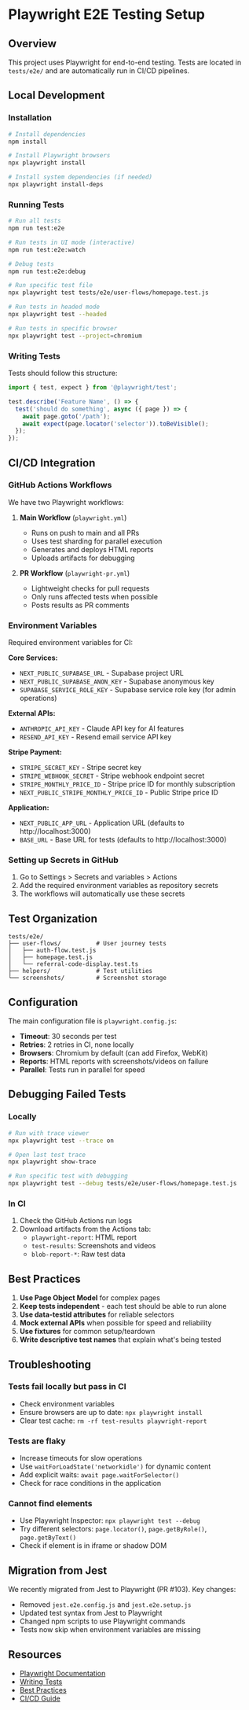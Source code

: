 # Playwright E2E Testing Setup

## Overview

This project uses Playwright for end-to-end testing. Tests are located in `tests/e2e/` and are automatically run in CI/CD pipelines.

## Local Development

### Installation

```bash
# Install dependencies
npm install

# Install Playwright browsers
npx playwright install

# Install system dependencies (if needed)
npx playwright install-deps
```

### Running Tests

```bash
# Run all tests
npm run test:e2e

# Run tests in UI mode (interactive)
npm run test:e2e:watch

# Debug tests
npm run test:e2e:debug

# Run specific test file
npx playwright test tests/e2e/user-flows/homepage.test.js

# Run tests in headed mode
npx playwright test --headed

# Run tests in specific browser
npx playwright test --project=chromium
```

### Writing Tests

Tests should follow this structure:

```javascript
import { test, expect } from '@playwright/test';

test.describe('Feature Name', () => {
  test('should do something', async ({ page }) => {
    await page.goto('/path');
    await expect(page.locator('selector')).toBeVisible();
  });
});
```

## CI/CD Integration

### GitHub Actions Workflows

We have two Playwright workflows:

1. **Main Workflow** (`playwright.yml`)
   - Runs on push to main and all PRs
   - Uses test sharding for parallel execution
   - Generates and deploys HTML reports
   - Uploads artifacts for debugging

2. **PR Workflow** (`playwright-pr.yml`)
   - Lightweight checks for pull requests
   - Only runs affected tests when possible
   - Posts results as PR comments

### Environment Variables

Required environment variables for CI:

**Core Services:**

- `NEXT_PUBLIC_SUPABASE_URL` - Supabase project URL
- `NEXT_PUBLIC_SUPABASE_ANON_KEY` - Supabase anonymous key
- `SUPABASE_SERVICE_ROLE_KEY` - Supabase service role key (for admin operations)

**External APIs:**

- `ANTHROPIC_API_KEY` - Claude API key for AI features
- `RESEND_API_KEY` - Resend email service API key

**Stripe Payment:**

- `STRIPE_SECRET_KEY` - Stripe secret key
- `STRIPE_WEBHOOK_SECRET` - Stripe webhook endpoint secret
- `STRIPE_MONTHLY_PRICE_ID` - Stripe price ID for monthly subscription
- `NEXT_PUBLIC_STRIPE_MONTHLY_PRICE_ID` - Public Stripe price ID

**Application:**

- `NEXT_PUBLIC_APP_URL` - Application URL (defaults to http://localhost:3000)
- `BASE_URL` - Base URL for tests (defaults to http://localhost:3000)

### Setting up Secrets in GitHub

1. Go to Settings > Secrets and variables > Actions
2. Add the required environment variables as repository secrets
3. The workflows will automatically use these secrets

## Test Organization

```
tests/e2e/
├── user-flows/          # User journey tests
│   ├── auth-flow.test.js
│   ├── homepage.test.js
│   └── referral-code-display.test.ts
├── helpers/             # Test utilities
└── screenshots/         # Screenshot storage
```

## Configuration

The main configuration file is `playwright.config.js`:

- **Timeout**: 30 seconds per test
- **Retries**: 2 retries in CI, none locally
- **Browsers**: Chromium by default (can add Firefox, WebKit)
- **Reports**: HTML reports with screenshots/videos on failure
- **Parallel**: Tests run in parallel for speed

## Debugging Failed Tests

### Locally

```bash
# Run with trace viewer
npx playwright test --trace on

# Open last test trace
npx playwright show-trace

# Run specific test with debugging
npx playwright test --debug tests/e2e/user-flows/homepage.test.js
```

### In CI

1. Check the GitHub Actions run logs
2. Download artifacts from the Actions tab:
   - `playwright-report`: HTML report
   - `test-results`: Screenshots and videos
   - `blob-report-*`: Raw test data

## Best Practices

1. **Use Page Object Model** for complex pages
2. **Keep tests independent** - each test should be able to run alone
3. **Use data-testid attributes** for reliable selectors
4. **Mock external APIs** when possible for speed and reliability
5. **Use fixtures** for common setup/teardown
6. **Write descriptive test names** that explain what's being tested

## Troubleshooting

### Tests fail locally but pass in CI

- Check environment variables
- Ensure browsers are up to date: `npx playwright install`
- Clear test cache: `rm -rf test-results playwright-report`

### Tests are flaky

- Increase timeouts for slow operations
- Use `waitForLoadState('networkidle')` for dynamic content
- Add explicit waits: `await page.waitForSelector()`
- Check for race conditions in the application

### Cannot find elements

- Use Playwright Inspector: `npx playwright test --debug`
- Try different selectors: `page.locator()`, `page.getByRole()`, `page.getByText()`
- Check if element is in iframe or shadow DOM

## Migration from Jest

We recently migrated from Jest to Playwright (PR #103). Key changes:

- Removed `jest.e2e.config.js` and `jest.e2e.setup.js`
- Updated test syntax from Jest to Playwright
- Changed npm scripts to use Playwright commands
- Tests now skip when environment variables are missing

## Resources

- [Playwright Documentation](https://playwright.dev)
- [Writing Tests](https://playwright.dev/docs/writing-tests)
- [Best Practices](https://playwright.dev/docs/best-practices)
- [CI/CD Guide](https://playwright.dev/docs/ci)
